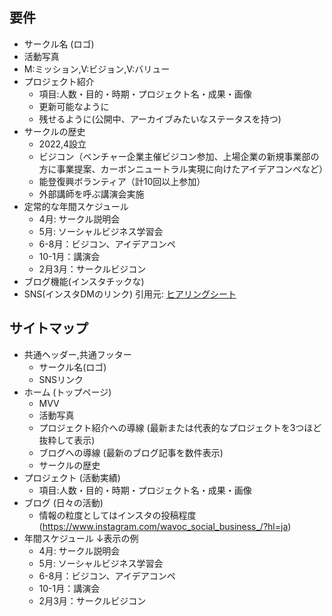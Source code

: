 ## 要件 
- サークル名 (ロゴ)
- 活動写真
- M:ミッション,V:ビジョン,V:バリュー
- プロジェクト紹介
    - 項目:人数・目的・時期・プロジェクト名・成果・画像
    - 更新可能なように
    - 残せるように(公開中、アーカイブみたいなステータスを持つ)
- サークルの歴史
    - 2022,4設立
    - ビジコン（ベンチャー企業主催ビジコン参加、上場企業の新規事業部の方に事業提案、カーボンニュートラル実現に向けたアイデアコンペなど）
    - 能登復興ボランティア（計10回以上参加）
    - 外部講師を呼ぶ講演会実施
- 定常的な年間スケジュール
    - 4月: サークル説明会
    - 5月: ソーシャルビジネス学習会
    - 6-8月：ビジコン、アイデアコンペ
    - 10-1月：講演会
    - 2月3月：サークルビジコン
- ブログ機能(インスタチックな)
- SNS(インスタDMのリンク)
引用元: [ヒアリングシート](https://docs.google.com/spreadsheets/d/1kes_jsUjmCYzL3CurdJzY3uCJvnFgUDqtTZzpUGx7A8/edit?usp=sharing)

## サイトマップ
- 共通ヘッダー,共通フッター
    - サークル名(ロゴ)
    - SNSリンク
- ホーム (トップページ)
    - MVV
    - 活動写真
    - プロジェクト紹介への導線 (最新または代表的なプロジェクトを3つほど抜粋して表示)
    - ブログへの導線 (最新のブログ記事を数件表示)
    - サークルの歴史
- プロジェクト (活動実績)
    - 項目:人数・目的・時期・プロジェクト名・成果・画像
- ブログ (日々の活動)
    - 情報の粒度としてはインスタの投稿程度 (https://www.instagram.com/wavoc_social_business_/?hl=ja)
- 年間スケジュール
    ↓表示の例
    - 4月: サークル説明会
    - 5月: ソーシャルビジネス学習会
    - 6-8月：ビジコン、アイデアコンペ
    - 10-1月：講演会
    - 2月3月：サークルビジコン
